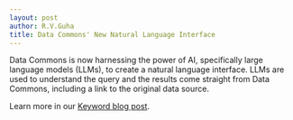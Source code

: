 ```yaml
---
layout: post
author: R.V.Guha
title: Data Commons' New Natural Language Interface
---
```


Data Commons is now harnessing the power of AI, specifically large language models (LLMs), to create a natural language interface. LLMs are used to understand the query and the results come straight from Data Commons, including a link to the original data source.

Learn more in our [Keyword blog post](https://blog.google/technology/ai/google-data-commons-ai/).